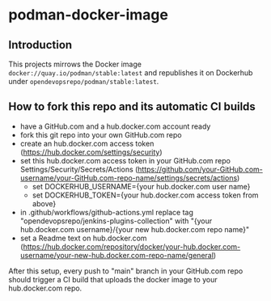podman-docker-image
===================

Introduction
------------
This projects mirrows the Docker image ```docker://quay.io/podman/stable:latest```
and republishes it on Dockerhub under ```opendevopsrepo/podman/stable:latest```.


How to fork this repo and its automatic CI builds
-------------------------------------------------
* have a GitHub.com and a hub.docker.com account ready
* fork this git repo into your own GitHub.com repo
* create an hub.docker.com access token (https://hub.docker.com/settings/security)
* set this hub.docker.com access token in your GitHub.com repo Settings/Security/Secrets/Actions (https://github.com/your-GitHub.com-username/your-GitHub.com-repo-name/settings/secrets/actions)
    * set DOCKERHUB_USERNAME={your hub.docker.com user name}
    * set DOCKERHUB_TOKEN={your hub.docker.com access token from above}
* in .github/workflows/github-actions.yml replace tag "opendevopsrepo/jenkins-plugins-collection" with "{your hub.docker.com username}/{your new hub.docker.com repo name}"
* set a Readme text on hub.docker.com (https://hub.docker.com/repository/docker/your-hub.docker.com-username/your-new-hub.docker.com-repo-name/general)

After this setup, every push to "main" branch in your GitHub.com repo should trigger a CI build that uploads the docker image to your hub.docker.com repo.


